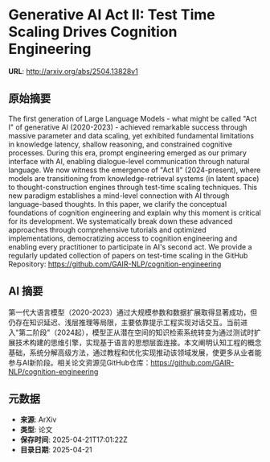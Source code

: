 # Generative AI Act II: Test Time Scaling Drives Cognition Engineering

**URL**: http://arxiv.org/abs/2504.13828v1

## 原始摘要

The first generation of Large Language Models - what might be called "Act I"
of generative AI (2020-2023) - achieved remarkable success through massive
parameter and data scaling, yet exhibited fundamental limitations in knowledge
latency, shallow reasoning, and constrained cognitive processes. During this
era, prompt engineering emerged as our primary interface with AI, enabling
dialogue-level communication through natural language. We now witness the
emergence of "Act II" (2024-present), where models are transitioning from
knowledge-retrieval systems (in latent space) to thought-construction engines
through test-time scaling techniques. This new paradigm establishes a
mind-level connection with AI through language-based thoughts. In this paper,
we clarify the conceptual foundations of cognition engineering and explain why
this moment is critical for its development. We systematically break down these
advanced approaches through comprehensive tutorials and optimized
implementations, democratizing access to cognition engineering and enabling
every practitioner to participate in AI's second act. We provide a regularly
updated collection of papers on test-time scaling in the GitHub Repository:
https://github.com/GAIR-NLP/cognition-engineering


## AI 摘要

第一代大语言模型（2020-2023）通过大规模参数和数据扩展取得显著成功，但仍存在知识延迟、浅层推理等局限，主要依靠提示工程实现对话交互。当前进入"第二阶段"（2024起），模型正从潜在空间的知识检索系统转变为通过测试时扩展技术构建的思维引擎，实现基于语言的思想层面连接。本文阐明认知工程的概念基础，系统分解高级方法，通过教程和优化实现推动该领域发展，使更多从业者能参与AI新阶段。相关论文资源见GitHub仓库：https://github.com/GAIR-NLP/cognition-engineering

## 元数据

- **来源**: ArXiv
- **类型**: 论文
- **保存时间**: 2025-04-21T17:01:22Z
- **目录日期**: 2025-04-21
